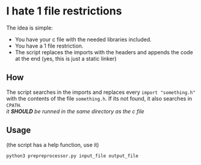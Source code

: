 # I hate 1 file restrictions
The idea is simple:
* You have your c file with the needed libraries included.
* You have a 1 file restriction.
* The script replaces the imports with the headers and appends the code at the
  end (yes, this is just a static linker)

## How
The script searches in the imports and replaces every `import "something.h"`
with the contents of the file `something.h`. If its not found, it also 
searches in `CPATH`.  
_it **SHOULD** be runned in the same directory as the c file_

## Usage
(the script has a help function, use it)
```sh
python3 prepreprocessor.py input_file output_file
```

